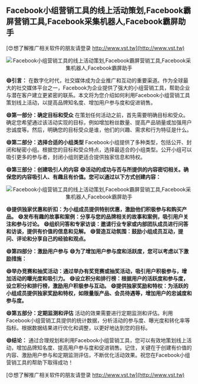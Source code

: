 ## **Facebook小组营销工具的线上活动策划,Facebook霸屏营销工具,Facebook采集机器人,Facebook霸屏助手**

[😍想了解推广相关软件的朋友请登录 http://www.vst.tw](http://www.vst.tw)

 <center><img src="https://vst.tw/MP4/tuiguang/png/5.png" alt="Facebook小组营销工具的线上活动策划,Facebook霸屏营销工具,Facebook采集机器人,Facebook霸屏助手"></center>

**😄引言：**
在数字化时代，社交媒体成为企业推广和互动的重要渠道。作为全球最大的社交媒体平台之一，Facebook为企业提供了强大的小组营销工具，帮助企业与潜在客户建立更紧密的联系。本文将为您介绍如何利用Facebook小组营销工具策划线上活动，以提高品牌知名度、增加用户参与度和促进销售。

**😄第一部分：确定目标和受众**
在策划任何活动之前，首先需要明确目标和受众。确定您希望通过该活动实现的目标，例如增加粉丝数量、提高产品销量或加强用户忠诚度等。然后，明确您的目标受众是谁，他们的兴趣、需求和行为特征是什么。

**😄第二部分：选择合适的小组类型**
Facebook小组提供了多种类型，包括公开、封闭和秘密小组。根据您的目标和受众特点，选择最适合的小组类型。公开小组可以吸引更多的参与者，封闭小组则更适合提供独家信息和特权。

**😄第三部分：创建吸引人的内容**
**😄活动的成功与否与所提供的内容密切相关。确保您的内容吸引人、有趣且有价值。您可以通过以下方式创建内容：**

 <center><img src="https://vst.tw/MP4/tuiguang/png/7.png" alt="Facebook小组营销工具的线上活动策划,Facebook霸屏营销工具,Facebook采集机器人,Facebook霸屏助手"></center>

**😄提供独家优惠和折扣：为小组成员提供特别优惠，激励他们积极参与和购买产品。**
**😄发布有趣的故事和案例：分享与您的品牌相关的故事和案例，吸引用户关注和参与讨论。**
**😄组织问答和专家访谈：邀请行业专家或内部团队成员进行问答和访谈，提供有价值的信息和见解。**
**😄营造互动氛围：鼓励小组成员互动，提问、评论和分享自己的经验和观点。**

**😄第四部分：激励用户参与**
**😄为了增加用户参与度和活跃度，您可以考虑以下激励措施：**

**😄举办竞赛和抽奖活动：通过举办有奖竞赛或抽奖活动，吸引用户积极参与，增加活动的曝光度和吸引力。**
**😄设立积分和排行榜：根据用户的活跃度和参与度，设立积分和排行榜，激励用户积极参与互动。**
**😄提供独家奖励和特权：为活跃的小组成员提供独家奖励和特权，如限量版产品、会员待遇等，增加用户的忠诚度和参与度。**

**😄第五部分：定期监测和评估**
活动的效果需要进行定期监测和评估。利用Facebook小组营销工具提供的统计数据，分析活动的参与度、曝光度和转化率等指标。根据数据结果进行优化和调整，以更好地达到您的目标。

**😄结论：**
通过合理规划和利用Facebook小组营销工具，您可以有效地策划线上活动，增加品牌知名度、提高用户参与度和促进销售。记住，关键在于创建有价值的内容、激励用户参与和定期监测评估，不断优化活动效果。祝您在Facebook小组营销工具的帮助下取得成功！

[😍想了解推广相关软件的朋友请登录 http://www.vst.tw](http://www.vst.tw)



